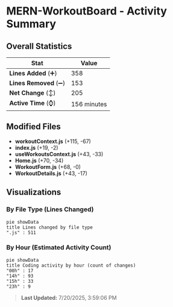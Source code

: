 # MERN-WorkoutBoard - Activity Summary 

## Overall Statistics

| Stat                   | Value                                                             |
| ---------------------- | ----------------------------------------------------------------- |
| **Lines Added** (➕)   | 358                                          |
| **Lines Removed** (➖) | 153                                        |
| **Net Change** (↕)    | 205                |
| **Active Time** (⌚)   | 156 minutes |


## Modified Files
- **workoutContext.js** (+115, -67)
- **index.js** (+19, -2)
- **useWorkoutsContext.js** (+43, -33)
- **Home.js** (+70, -34)
- **WorkoutForm.js** (+68, -0)
- **WorkoutDetails.js** (+43, -17)

## Visualizations

### By File Type (Lines Changed)

```mermaid
pie showData
title Lines changed by file type
".js" : 511
```

### By Hour (Estimated Activity Count)

```mermaid
pie showData
title Coding activity by hour (count of changes)
"00h" : 17
"14h" : 93
"15h" : 33
"23h" : 9
```


> **Last Updated:** 7/20/2025, 3:59:06 PM